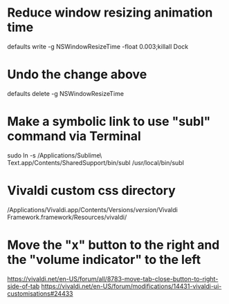 # Reduce window resizing animation time
defaults write -g NSWindowResizeTime -float 0.003;killall Dock

# Undo the change above
defaults delete -g NSWindowResizeTime

# Make a symbolic link to use "subl" command via Terminal
sudo ln -s /Applications/Sublime\ Text.app/Contents/SharedSupport/bin/subl /usr/local/bin/subl

# Vivaldi custom css directory
/Applications/Vivaldi.app/Contents/Versions/$version$/Vivaldi Framework.framework/Resources/vivaldi/

# Move the "x" button to the right and the "volume indicator" to the left
https://vivaldi.net/en-US/forum/all/8783-move-tab-close-button-to-right-side-of-tab
https://vivaldi.net/en-US/forum/modifications/14431-vivaldi-ui-customisations#24433